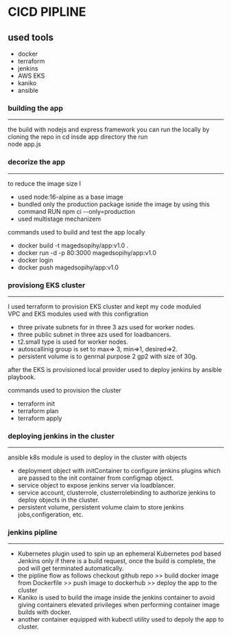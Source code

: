 # CICD PIPLINE

## used tools

- docker
- terraform
- jenkins
- AWS EKS
- kaniko
- ansible


### building the app
----
the build with nodejs and express framework
you can run the locally by cloning the repo in cd insde app directory the run \
node app.js

### decorize the app
----

to reduce the image size I 
- used node:16-alpine as a base image 
- bundled only the production package isnide the image by using this command RUN npm ci --only=production
- used multistage mechanizem

commands used to build and test the app locally
- docker build -t magedsopihy/app:v1.0 .
- docker run -d -p 80:3000 magedsopihy/app:v1.0
- docker login 
- docker push magedsopihy/app:v1.0

### provisiong EKS cluster
----

I used terraform to provision EKS cluster and kept my code moduled \
VPC and EKS modules used with this configration
- three private subnets for in three 3 azs used for worker nodes.
- three public subnet in three azs used for loadbancers.
- t2.small type is used for worker nodes.
- autoscallinig group is set to  max=> 3, min=>1, desired=>2.
- persistent volume is to genrnal purpose 2 gp2 with size of 30g.

after the EKS is provisioned local provider used to deploy jenkins by ansible playbook.

commands used to provision the cluster
- terraform init 
- terraform plan
- terraform apply

### deploying jenkins in the cluster
----

ansible k8s module is used to deploy in the cluster with objects
- deployment object with initContainer to configure jenkins plugins which are passed to the init container from configmap object.
- service object to expose jenkins server via loadblancer.
- service account, clusterrole, clusterrolebinding to authorize jenkins to deploy objects in the cluster.
- persistent volume, persistent volume claim to store jenkins jobs,configeration, etc.

### jenkins pipline 
----
- Kubernetes plugin used to spin up an ephemeral Kubernetes pod based Jenkins only if there is a build request,
  once the build is complete, the pod will get terminated automatically.
- the pipline flow as follows 
  checkout github repo >> build docker image from Dockerfile >> push image to dockerhub >> deploy the app to the cluster
- Kaniko is used to build the image inside the jenkins container to avoid giving containers elevated privileges 
  when performing container image builds with docker.
- another container equipped with kubectl utility used to depoly the app to cluster.
